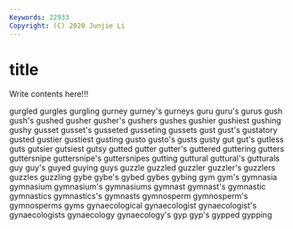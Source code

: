 ```yaml
---
Keywords: 22933
Copyright: (C) 2020 Junjie Li
---
```


# title

Write contents here!!!
 
gurgled 
gurgles 
gurgling 
gurney 
gurney's 
gurneys 
guru 
guru's
gurus 
gush 
gush's 
gushed 
gusher 
gusher's 
gushers 
gushes 
gushier 
gushiest
gushing 
gushy 
gusset 
gusset's 
gusseted 
gusseting 
gussets 
gust 
gust's 
gustatory
gusted 
gustier 
gustiest 
gusting 
gusto 
gusto's 
gusts 
gusty 
gut 
gut's
gutless 
guts 
gutsier 
gutsiest 
gutsy 
gutted 
gutter 
gutter's 
guttered 
guttering
gutters 
guttersnipe 
guttersnipe's 
guttersnipes 
gutting 
guttural 
guttural's 
gutturals 
guy 
guy's
guyed 
guying 
guys 
guzzle 
guzzled 
guzzler 
guzzler's 
guzzlers 
guzzles 
guzzling
gybe 
gybe's 
gybed 
gybes 
gybing 
gym 
gym's 
gymnasia 
gymnasium 
gymnasium's
gymnasiums 
gymnast 
gymnast's 
gymnastic 
gymnastics 
gymnastics's 
gymnasts 
gymnosperm 
gymnosperm's 
gymnosperms
gyms 
gynaecological 
gynaecologist 
gynaecologist's 
gynaecologists 
gynaecology 
gynaecology's 
gyp 
gyp's 
gypped
gypping 
